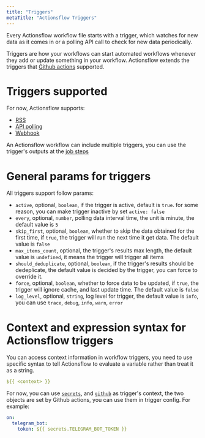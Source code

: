 ```yaml
---
title: "Triggers"
metaTitle: "Actionsflow Triggers"
---
```


Every Actionsflow workflow file starts with a trigger, which watches for new data as it comes in or a polling API call to check for new data periodically.

Triggers are how your workflows can start automated workflows whenever they add or update something in your workflow. Actionsflow extends the triggers that [Github actions](https://docs.github.com/en/actions/reference/events-that-trigger-workflows) supported.

# Triggers supported

For now, Actionsflow supports:

- [RSS](/docs/triggers/0-rss.md)
- [API polling](/docs/triggers/1-poll.md)
- [Webhook](/docs/triggers/2-webhook.md)

An Actionsflow workflow can include multiple triggers, you can use the trigger's outputs at the [job steps](/docs/steps.md)

# General params for triggers

All triggers support follow params:

- `active`, optional, `boolean`, if the trigger is active, default is `true`. for some reason, you can make trigger inactive by set `active: false`
- `every`, optional, `number`, polling data interval time, the unit is minute, the default value is `5`
- `skip_first`, optional, `boolean`, whether to skip the data obtained for the first time, if `true`, the trigger will run the next time it get data. The default value is `false`
- `max_items_count`, optional, the trigger's results max length, the default value is `undefined`, it means the trigger will trigger all items
- `should_deduplicate`, optional, `boolean`, if the trigger's results should be dedeplicate, the default value is decided by the trigger, you can force to override it.
- `force`, optional, `boolean`, whether to force data to be updated, if `true`, the trigger will ignore cache, and last update time. The default value is `false`
- `log_level`, optional, `string`, log level for trigger, the default value is `info`, you can use `trace`, `debug`, `info`, `warn`, `error`

# Context and expression syntax for Actionsflow triggers

You can access context information in workflow triggers, you need to use specific syntax to tell Actionsflow to evaluate a variable rather than treat it as a string.

```yaml
${{ <context> }}
```

For now, you can use [`secrets`](https://docs.github.com/en/actions/configuring-and-managing-workflows/creating-and-storing-encrypted-secrets), and [`github`](https://docs.github.com/en/actions/reference/context-and-expression-syntax-for-github-actions#github-context) as trigger's context, the two objects are set by Github actions, you can use them in trigger config. For example:

```yaml
on:
  telegram_bot:
    token: ${{ secrets.TELEGRAM_BOT_TOKEN }}
```
